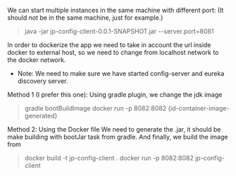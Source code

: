 We can start multiple instances in the same machine with different port:
(It should not be in the same machine, just for example.)

> java -jar jp-config-client-0.0.1-SNAPSHOT.jar --server.port=8081


In order to dockerize the app we need to take in account the url inside docker to external host, so we need to
change from localhost network to the docker network. 
- Note: We need to make sure we have started config-server and eureka discovery server.


Method 1 (I prefer this one):
Using gradle plugin, we change the jdk image
> gradle bootBuildImage
> docker run -p 8082:8082 {id-container-image-generated}

Method 2:
Using the Docker file
We need to generate the .jar, it should be make building with bootJar task from gradle.
And finally, we build the image from
> docker build -t jp-config-client . 
> docker run -p 8082:8082 jp-config-client 